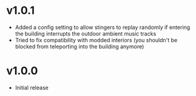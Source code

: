 # v1.0.1
- Added a config setting to allow stingers to replay randomly if entering the building interrupts the outdoor ambient music tracks
- Tried to fix compatibility with modded interiors (you shouldn't be blocked from teleporting into the building anymore)
# v1.0.0
- Initial release